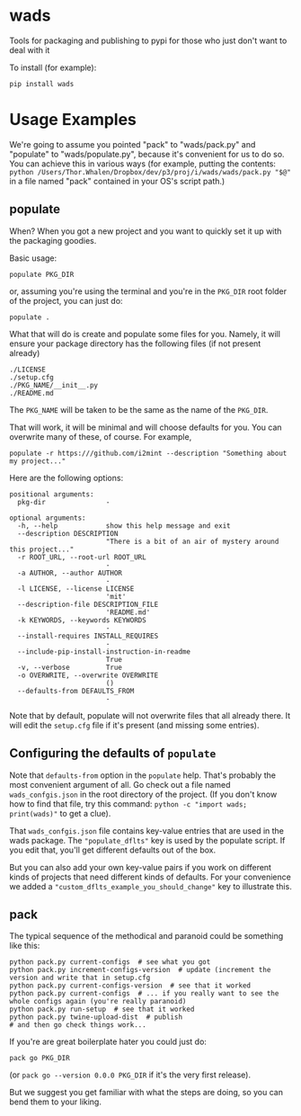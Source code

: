 # wads

Tools for packaging and publishing to pypi for those who just don't want to deal with it

To install (for example):
```
pip install wads
```

# Usage Examples

We're going to assume you pointed "pack" to "wads/pack.py" and "populate" to "wads/populate.py",
because it's convenient for us to do so. You can achieve this in various ways
(for example, putting the contents:
`python /Users/Thor.Whalen/Dropbox/dev/p3/proj/i/wads/wads/pack.py "$@"`
in a file named "pack" contained in your OS's script path.)


## populate

When? When you got a new project and you want to quickly set it up with the packaging goodies.

Basic usage:

```
populate PKG_DIR
```

or, assuming you're using the terminal and you're in the `PKG_DIR` root folder of the project, you can just do:

```
populate .
```

What that will do is create and populate some files for you.
Namely, it will ensure your package directory has the following files (if not present already)
```
./LICENSE
./setup.cfg
./PKG_NAME/__init__.py
./README.md
```

The `PKG_NAME` will be taken to be the same as the name of the `PKG_DIR`.

That will work, it will be minimal and will choose defaults for you.
You can overwrite many of these, of course.
For example,

```
populate -r https:///github.com/i2mint --description "Something about my project..."
```

Here are the following options:

```
positional arguments:
  pkg-dir               -

optional arguments:
  -h, --help            show this help message and exit
  --description DESCRIPTION
                        "There is a bit of an air of mystery around this project..."
  -r ROOT_URL, --root-url ROOT_URL
                        -
  -a AUTHOR, --author AUTHOR
                        -
  -l LICENSE, --license LICENSE
                        'mit'
  --description-file DESCRIPTION_FILE
                        'README.md'
  -k KEYWORDS, --keywords KEYWORDS
                        -
  --install-requires INSTALL_REQUIRES
                        -
  --include-pip-install-instruction-in-readme
                        True
  -v, --verbose         True
  -o OVERWRITE, --overwrite OVERWRITE
                        ()
  --defaults-from DEFAULTS_FROM
                        -
```

Note that by default, populate will not overwrite files that all already there.
It will edit the `setup.cfg` file if it's present (and missing some entries).

## Configuring the defaults of `populate`

Note that `defaults-from` option in the `populate` help.
That's probably the most convenient argument of all.
Go check out a file named `wads_confgis.json` in the root directory of the project.
(If you don't know how to find that file, try this command:
`python -c "import wads; print(wads)"` to get a clue).

That `wads_confgis.json` file contains key-value entries that are used in the wads package.
The `"populate_dflts"` key is used by the populate script.
If you edit that, you'll get different defaults out of the box.

But you can also add your own key-value pairs if you work on different kinds of projects that need
different kinds of defaults.
For your convenience we added a `"custom_dflts_example_you_should_change"` key to illustrate this.

## pack

The typical sequence of the methodical and paranoid could be something like this:

```
python pack.py current-configs  # see what you got
python pack.py increment-configs-version  # update (increment the version and write that in setup.cfg
python pack.py current-configs-version  # see that it worked
python pack.py current-configs  # ... if you really want to see the whole configs again (you're really paranoid)
python pack.py run-setup  # see that it worked
python pack.py twine-upload-dist  # publish
# and then go check things work...
```


If you're are great boilerplate hater you could just do:

```
pack go PKG_DIR
```

(or `pack go --version 0.0.0 PKG_DIR` if it's the very first release).

But we suggest you get familiar with what the steps are doing, so you can bend them to your liking.
